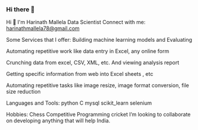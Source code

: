 ### Hi there 👋

<!--
**Harinathmallela/Harinathmallela** is a ✨ _special_ ✨ repository because its `README.md` (this file) appears on your GitHub profile.

Here are some ideas to get you started:

- 🔭 I’m currently working on ...
- 🌱 I’m currently learning ...
- 👯 I’m looking to collaborate on ...
- 🤔 I’m looking for help with ...
- 💬 Ask me about ...
- 📫 How to reach me: ...
- 😄 Pronouns: ...
- ⚡ Fun fact: ...
-->
Hi 👋 I'm Harinath Mallela
Data Scientist
Connect with me:
harinathmallela78@gmail.com

Some Services that I offer:
Building machine learning models and Evaluating

Automating repetitive work like data entry in Excel, any online form

Crunching data from excel, CSV, XML, etc. And viewing analysis report

Getting specific information from web into Excel sheets , etc

Automating repetitive tasks like image resize, image format conversion, file size reduction

Languages and Tools:
python C
mysql
scikit_learn selenium

Hobbies:
Chess
Competitive Programming
cricket
I’m looking to collaborate on developing anything that will help India.
